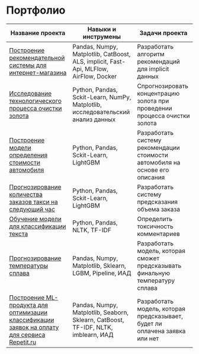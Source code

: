# Портфолио
| Название проекта |Навыки и инструмены| Задачи проекта | 
|----------|----------|----------|
|<a href="https://github.com/kseniakolpakov/RecSys_pet_project">Построение рекомендательной системы для интернет-магазина</a>|Pandas, Numpy, Matplotlib, CatBoost, ALS, implicit, Fast-Api, MLFlow, AirFlow, Docker|Разработать алгоритм рекомендаций для implicit данных|
|<a>[Исследование технологического процесса очистки золота](Yandex%20Praktikum/Технологический%20процесс%20очистки%20золота/Технологический%20процесс%20очистки%20золота.ipynb)</a>|Python, Pandas, Sckit-Learn, NumPy, Matplotlib, исследовательский анализ данных|Спрогнозировать концентрацию золота при проведении процесса очистки золота|
|<a>[Построение модели определения стоимости автомобиля](Yandex%20Praktikum/Численные%20методы/Определение%20стоимости%20автомобилей.ipynb) </a>|Python, Pandas, Sckit-Learn, LightGBM| Разработать систему рекомендации стоимости автомобиля на основе его описания|
|<a>[Прогнозирование количества заказов такси на следующий час](Yandex%20Praktikum/Временные%20ряды/Прогнозирование%20заказов%20такси.ipynb)</a>|Python, Pandas, Sckit-Learn, LightGBM| Разработать систему предсказания объема заказа|
|<a>[Обучение модели для классификации текста](Yandex%20Praktikum/Машинное%20обучение%20для%20текстов/Обучение%20модели%20для%20классификации%20текста.ipynb)</a>|Python, Pandas, NLTK, TF-IDF|Определить токсичность комментариев|
|<a>[Прогнозирование температуры сплава](Yandex%20Praktikum/Финальный%20проект/final_project.ipynb)</a>|Pandas, Numpy, Matplotlib, Sklearn, LGBM, Pipeline, ИАД|Разработать модель, которая сможет предсказывать финальную температуру сплава|
|<a>[Построение ML-продукта для оптимизации классификации заявок на оплату для сервиса Repetit.ru](Pet-projects/Repetit.ru/Repetit.ru.ipynb)</a>|Pandas, Numpy, Matplotlib, Seaborn, Sklearn, CatBoost, TF-IDF, NLTK, imblearn, ИАД|Разработать модель, которая предсказывает, будет ли оплачена заявка или нет|


